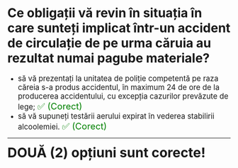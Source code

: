 # Ce obligații vă revin în situația în care sunteți implicat într-un accident de circulație de pe urma căruia au rezultat numai pagube materiale?

- <span style="font-size: larger;">să vă prezentați la unitatea de poliție competentă pe raza căreia s-a produs accidentul, în maximum 24 de ore de la producerea accidentului, cu excepția cazurilor prevăzute de lege; <span style="color: green; font-size: larger;">✅ (Corect)</span></span>
- <span style="font-size: larger;">să vă supuneți testării aerului expirat în vederea stabilirii alcoolemiei. <span style="color: green; font-size: larger;">✅ (Corect)</span></span>

---

<span style="font-size: 30px; font-weight: bold;">**DOUĂ (2) opțiuni sunt corecte!**</span>